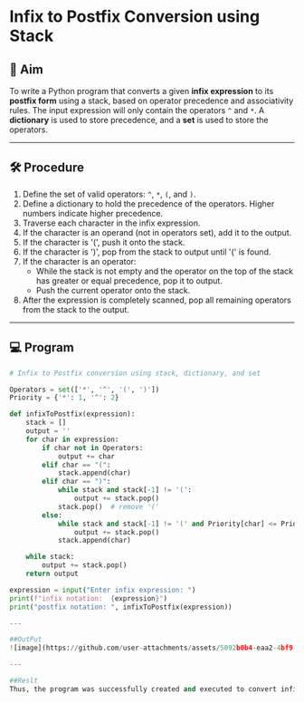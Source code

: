 # Infix to Postfix Conversion using Stack

## 📌 Aim
To write a Python program that converts a given **infix expression** to its **postfix form** using a stack, based on operator precedence and associativity rules. The input expression will only contain the operators `^` and `*`. A **dictionary** is used to store precedence, and a **set** is used to store the operators.

---

## 🛠 Procedure
1. Define the set of valid operators: `^`, `*`, `(`, and `)`.
2. Define a dictionary to hold the precedence of the operators. Higher numbers indicate higher precedence.
3. Traverse each character in the infix expression.
4. If the character is an operand (not in operators set), add it to the output.
5. If the character is '(', push it onto the stack.
6. If the character is ')', pop from the stack to output until '(' is found.
7. If the character is an operator:
   - While the stack is not empty and the operator on the top of the stack has greater or equal precedence, pop it to output.
   - Push the current operator onto the stack.
8. After the expression is completely scanned, pop all remaining operators from the stack to the output.

---

## 💻 Program
```python
# Infix to Postfix conversion using stack, dictionary, and set

Operators = set(['*', '^', '(', ')'])
Priority = {'*': 1, '^': 2}

def infixToPostfix(expression):
    stack = []
    output = ''
    for char in expression:
        if char not in Operators:
            output += char
        elif char == "(":
            stack.append(char)
        elif char == ")":
            while stack and stack[-1] != '(': 
                output += stack.pop()
            stack.pop()  # remove '('
        else:
            while stack and stack[-1] != '(' and Priority[char] <= Priority.get(stack[-1], 0):
                output += stack.pop()
            stack.append(char)

    while stack:
        output += stack.pop()
    return output

expression = input("Enter infix expression: ")
print(f"infix notation:  {expression}")
print("postfix notation: ", infixToPostfix(expression))

---

##OutPut
![image](https://github.com/user-attachments/assets/5092b0b4-eaa2-4bf9-a300-8f191aee9afd)

---

##Reslt
Thus, the program was successfully created and executed to convert infix to postfix notation.



